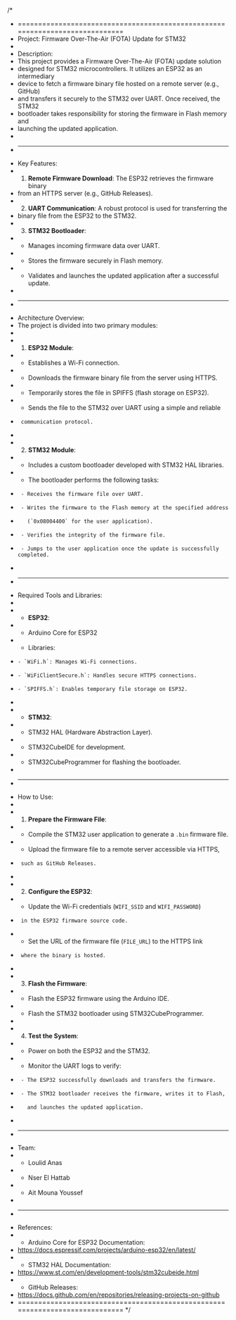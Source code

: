 /*
 * =============================================================================
 * Project: Firmware Over-The-Air (FOTA) Update for STM32
 * 
 * Description:
 * This project provides a Firmware Over-The-Air (FOTA) update solution 
 * designed for STM32 microcontrollers. It utilizes an ESP32 as an intermediary 
 * device to fetch a firmware binary file hosted on a remote server (e.g., GitHub)
 * and transfers it securely to the STM32 over UART. Once received, the STM32 
 * bootloader takes responsibility for storing the firmware in Flash memory and 
 * launching the updated application.
 * 
 * -----------------------------------------------------------------------------
 * Key Features:
 * 1. **Remote Firmware Download**: The ESP32 retrieves the firmware binary 
 *    from an HTTPS server (e.g., GitHub Releases).
 * 2. **UART Communication**: A robust protocol is used for transferring the 
 *    binary file from the ESP32 to the STM32.
 * 3. **STM32 Bootloader**:
 *    - Manages incoming firmware data over UART.
 *    - Stores the firmware securely in Flash memory.
 *    - Validates and launches the updated application after a successful update.
 * 
 * -----------------------------------------------------------------------------
 * Architecture Overview:
 * The project is divided into two primary modules:
 * 
 * 1. **ESP32 Module**:
 *    - Establishes a Wi-Fi connection.
 *    - Downloads the firmware binary file from the server using HTTPS.
 *    - Temporarily stores the file in SPIFFS (flash storage on ESP32).
 *    - Sends the file to the STM32 over UART using a simple and reliable 
 *      communication protocol.
 * 
 * 2. **STM32 Module**:
 *    - Includes a custom bootloader developed with STM32 HAL libraries.
 *    - The bootloader performs the following tasks:
 *      - Receives the firmware file over UART.
 *      - Writes the firmware to the Flash memory at the specified address 
 *        (`0x08004400` for the user application).
 *      - Verifies the integrity of the firmware file.
 *      - Jumps to the user application once the update is successfully completed.
 * 
 * -----------------------------------------------------------------------------
 * Required Tools and Libraries:
 * 
 * - **ESP32**:
 *   - Arduino Core for ESP32
 *   - Libraries:
 *     - `WiFi.h`: Manages Wi-Fi connections.
 *     - `WiFiClientSecure.h`: Handles secure HTTPS connections.
 *     - `SPIFFS.h`: Enables temporary file storage on ESP32.
 * 
 * - **STM32**:
 *   - STM32 HAL (Hardware Abstraction Layer).
 *   - STM32CubeIDE for development.
 *   - STM32CubeProgrammer for flashing the bootloader.
 * 
 * -----------------------------------------------------------------------------
 * How to Use:
 * 
 * 1. **Prepare the Firmware File**:
 *    - Compile the STM32 user application to generate a `.bin` firmware file.
 *    - Upload the firmware file to a remote server accessible via HTTPS, 
 *      such as GitHub Releases.
 * 
 * 2. **Configure the ESP32**:
 *    - Update the Wi-Fi credentials (`WIFI_SSID` and `WIFI_PASSWORD`) 
 *      in the ESP32 firmware source code.
 *    - Set the URL of the firmware file (`FILE_URL`) to the HTTPS link 
 *      where the binary is hosted.
 * 
 * 3. **Flash the Firmware**:
 *    - Flash the ESP32 firmware using the Arduino IDE.
 *    - Flash the STM32 bootloader using STM32CubeProgrammer.
 * 
 * 4. **Test the System**:
 *    - Power on both the ESP32 and the STM32.
 *    - Monitor the UART logs to verify:
 *      - The ESP32 successfully downloads and transfers the firmware.
 *      - The STM32 bootloader receives the firmware, writes it to Flash, 
 *        and launches the updated application.
 * 
 * -----------------------------------------------------------------------------
 * Team:
 * - Loulid Anas
 * - Nser El Hattab
 * - Ait Mouna Youssef
 * 
 * -----------------------------------------------------------------------------
 * References:
 * - Arduino Core for ESP32 Documentation: 
 *   https://docs.espressif.com/projects/arduino-esp32/en/latest/
 * - STM32 HAL Documentation:
 *   https://www.st.com/en/development-tools/stm32cubeide.html
 * - GitHub Releases:
 *   https://docs.github.com/en/repositories/releasing-projects-on-github
 * =============================================================================
 */
